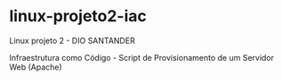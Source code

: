 # linux-projeto2-iac
Linux projeto 2 - DIO SANTANDER

Infraestrutura como Código - Script de Provisionamento de um Servidor Web (Apache)

